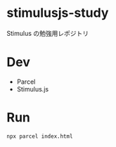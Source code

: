 # stimulusjs-study

Stimulus の勉強用レポジトリ

# Dev

- Parcel
- Stimulus.js

# Run

`npx parcel index.html`
